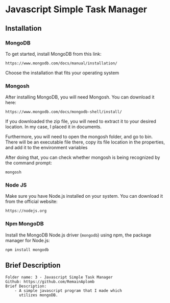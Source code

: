 # Javascript Simple Task Manager

## Installation

### MongoDB

To get started, install MongoDB from this link:

    https://www.mongodb.com/docs/manual/installation/

Choose the installation that fits your operating system

### Mongosh

After installing MongoDB, you will need Mongosh.
You can download it here:

    https://www.mongodb.com/docs/mongodb-shell/install/

If you downloaded the zip file, you will need to extract it
to your desired location. In my case, I placed it in documents.

Furthermore, you will need to open the mongosh folder, and go to
bin. There will be an executable file there, copy its file location
in the properties, and add it to the environment variables

After doing that, you can check whether mongosh is being recognized
by the command prompt:

    mongosh

### Node JS

Make sure you have Node.js installed on your system. 
You can download it from the official website: 

    https://nodejs.org

### Npm MongoDB

Install the MongoDB Node.js driver (`mongodb`) using npm, 
the package manager for Node.js:

    npm install mongodb

## Brief Description

    Folder name: 3 - Javascript Simple Task Manager
    Github: https://github.com/RemainAplomb
    Brief Description:
        - A simple javascript program that I made which
          utilizes mongoDB.
